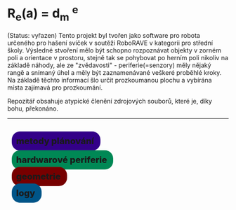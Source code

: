 # R<sub>e</sub>(a) = d<sub>m</sub> <sup>e</sup>
(Status: vyřazen)
Tento projekt byl tvořen jako software pro robota určeného pro hašení svíček v 
soutěži RoboRAVE v kategorii pro střední školy.
Výsledné stvoření mělo být schopno rozpoznávat objekty v zorném poli a 
orientace v prostoru, stejně tak se pohybovat po herním poli nikoliv na základě náhody,
ale ze "zvědavosti" - periferie(=senzory) měly nějaký rangě a snímaný úhel a měly být zaznamenávané
veškeré proběhlé kroky. Na základě těchto informací šlo určit prozkoumanou plochu a vybírána místa zajímavá pro prozkoumání.

Repozitář obsahuje atypické členění zdrojových souborů, které je, díky bohu, překonáno.

---

<a style="padding:0.5em; text-decoration:none; margin:0.5em; border-radius:0.95em; background-color:#308; font-size: 20px; font-weight:800;" href=./utils/planners/planner/plans/metody_planovani.md>metody plánování </a> 
=======

<a style="padding:0.5em; text-decoration:none; margin:0.5em; border-radius:0.95em; background-color:#085; font-size: 20px; font-weight:800;" href=./utils/planners/planner/plans/metody_planovani.md>hardwarové periferie </a> 

 <a style="padding:0.5em; text-decoration:none; margin:0.5em; border-radius:0.95em; background-color:#700; font-size: 20px; font-weight:800;" href=./utils/planners/planner/plans/metody_planovani.md>geometrie </a> 

 <a style="padding:0.5em; text-decoration:none; margin:0.5em; border-radius:0.95em; background-color:#058; font-size: 20px; font-weight:800;" href=./utils/planners/planner/plans/metody_planovani.md>logy </a>
